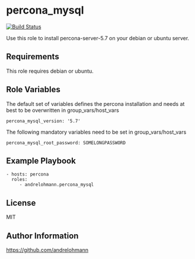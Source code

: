 percona_mysql
=============

[![Build Status](https://travis-ci.org/andrelohmann/ansible-role-percona_mysql.svg?branch=master)](https://travis-ci.org/andrelohmann/ansible-role-percona_mysql)

Use this role to install percona-server-5.7 on your debian or ubuntu server.

Requirements
------------

This role requires debian or ubuntu.

Role Variables
--------------

The default set of variables defines the percona installation and needs at best to be overwritten in group_vars/host_vars

    percona_mysql_version: '5.7'

The following mandatory variables need to be set in group_vars/host_vars

    percona_mysql_root_password: SOMELONGPASSWORD



Example Playbook
----------------

    - hosts: percona
      roles:
         - andrelohmann.percona_mysql

License
-------

MIT

Author Information
------------------

https://github.com/andrelohmann
